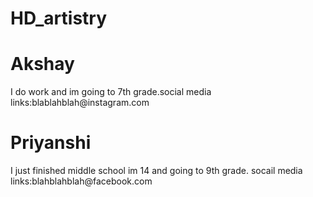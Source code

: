 # HD_artistry
<!DOCTYPE html>
<html>
<head>
<style></style>	
</head>
<body style = "background-image:url(akshay.jpg ) ">
 

<h1>Akshay</h1>
I do work and im going to 7th grade.social media links:blablahblah@instagram.com 
<h1>Priyanshi</h1>
I just finished middle school im 14 and going to 9th grade.
socail media links:blahblahblah@facebook.com
</body>
</html>
